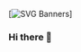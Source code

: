 [![SVG Banners](https://svg-banners.vercel.app/api?type=textBox&text1=UJWAL%20YADAV%20&width=800&height=400)]
### Hi there 👋
